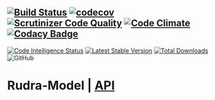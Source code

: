 [![Build Status](https://travis-ci.org/Jagepard/Rudra-Model.svg?branch=master)](https://travis-ci.org/Jagepard/Rudra-Model)
[![codecov](https://codecov.io/gh/Jagepard/Rudra-Model/branch/master/graph/badge.svg)](https://codecov.io/gh/Jagepard/Rudra-Model)
[![Scrutinizer Code Quality](https://scrutinizer-ci.com/g/Jagepard/Rudra-Model/badges/quality-score.png?b=master)](https://scrutinizer-ci.com/g/Jagepard/Rudra-Model/?branch=master)
[![Code Climate](https://codeclimate.com/github/Jagepard/Rudra-Model/badges/gpa.svg)](https://codeclimate.com/github/Jagepard/Rudra-Model)
[![Codacy Badge](https://api.codacy.com/project/badge/Grade/4bd09ee61e04462aa123c92048150ff2)](https://www.codacy.com/app/Jagepard/Rudra-Model?utm_source=github.com&amp;utm_medium=referral&amp;utm_content=Jagepard/Rudra-Model&amp;utm_campaign=Badge_Grade)
-----
[![Code Intelligence Status](https://scrutinizer-ci.com/g/Jagepard/Rudra-Model/badges/code-intelligence.svg?b=master)](https://scrutinizer-ci.com/code-intelligence)
[![Latest Stable Version](https://poser.pugx.org/rudra/model/v/stable)](https://packagist.org/packages/rudra/model)
[![Total Downloads](https://poser.pugx.org/rudra/model/downloads)](https://packagist.org/packages/rudra/model)
![GitHub](https://img.shields.io/github/license/jagepard/Rudra-Model.svg)

# Rudra-Model | [API](https://github.com/Jagepard/Rudra-Model/blob/master/docs.md "Documentation API")

